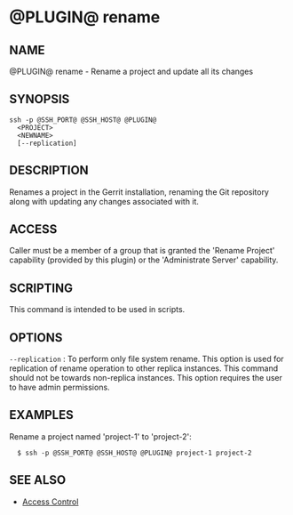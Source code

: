 @PLUGIN@ rename
===============

NAME
----
@PLUGIN@ rename - Rename a project and update all its changes

SYNOPSIS
--------
```
ssh -p @SSH_PORT@ @SSH_HOST@ @PLUGIN@
  <PROJECT>
  <NEWNAME>
  [--replication]
```

DESCRIPTION
-----------
Renames a project in the Gerrit installation, renaming the Git
repository along with updating any changes associated with it.

ACCESS
------
Caller must be a member of a group that is granted the 'Rename Project'
capability (provided by this plugin) or the 'Administrate Server'
capability.

SCRIPTING
---------
This command is intended to be used in scripts.


OPTIONS
-------
`--replication`
:   To perform only file system rename. This option is used for replication of
    rename operation to other replica instances. This command should not be 
    towards non-replica instances. This option requires the user to have admin
    permissions.

EXAMPLES
--------

Rename a project named 'project-1' to 'project-2':

```
  $ ssh -p @SSH_PORT@ @SSH_HOST@ @PLUGIN@ project-1 project-2
```


SEE ALSO
--------

* [Access Control](../../../Documentation/access-control.html)
